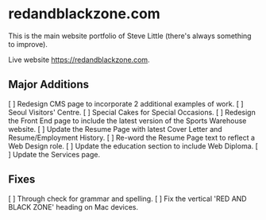 # redandblackzone.com

This is the main website portfolio of Steve Little (there's always something to improve).

Live website https://redandblackzone.com.

## Major Additions

[ ] Redesign CMS page to incorporate 2 additional examples of work.
    [ ] Seoul Visitors' Centre.
    [ ] Special Cakes for Special Occasions.
[ ] Redesign the Front End page to include the latest version of the Sports Warehouse website.
[ ] Update the Resume Page with latest Cover Letter and Resume/Employment History.
[ ] Re-word the Resume Page text to reflect a Web Design role.
[ ] Update the education section to include Web Diploma.
[ ] Update the Services page.

## Fixes

[ ] Through check for grammar and spelling.
[ ] Fix the vertical 'RED AND BLACK ZONE' heading on Mac devices.